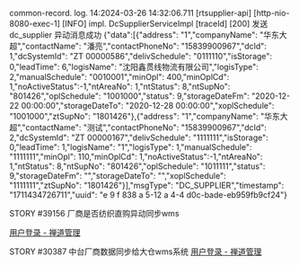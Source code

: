 common-record. log. 14:2024-03-26 14:32:06.711 [rtsupplier-api] [http-nio-8080-exec-1] [INFO] impl. DcSupplierServiceImpl  [traceId] [200] 发送 dc_supplier 异动消息成功 {"data":[{"address": "1","companyName": "华东大超","contactName": "潘亮","contactPhoneNo": "15839900967","dcId": 1,"dcSystemId": "ZT 00000586","delivSchedule": "0111110","isStorage": 0,"leadTime": 6,"logisName": "沈阳鑫贯线物流有限公司","logisType": 2,"manualSchedule": "0010001","minOpl": 400,"minOplCd": 1,"noActiveStatus":-1,"ntAreaNo": 1,"ntStatus": 8,"ntSupNo": "801426","oplSchedule": "1001000","status": 9,"storageDateFm": "2020-12-22 00:00:00","storageDateTo": "2020-12-28 00:00:00","xoplSchedule": "1001000","ztSupNo": "1801426"},{"address": "1","companyName": "华东大超","contactName": "测试","contactPhoneNo": "15839900967","dcId": 2,"dcSystemId": "ZT 00000167","delivSchedule": "1111111","isStorage": 0,"leadTime": 1,"logisName": "1","logisType": 1,"manualSchedule": "1111111","minOpl": 110,"minOplCd": 1,"noActiveStatus":-1,"ntAreaNo": 1,"ntStatus": 8,"ntSupNo": "801426","oplSchedule": "1011111","status": 9,"storageDateFm": "","storageDateTo": "","xoplSchedule": "1111111","ztSupNo": "1801426"}],"msgType": "DC_SUPPLIER","timestamp": "1711434726711","uuid": "e 9 f 838 a 5-12 a 4-4 d0c-bade-eb959fb9cf24"}


STORY #39156 厂商是否纺织直购异动同步wms

[用户登录 - 禅道管理](http://zentao.fn.com/index.php?m=story&f=view&storyID=39156)

STORY #30387 中台厂商数据同步给大仓wms系统
[用户登录 - 禅道管理](http://zentao.fn.com/index.php?m=story&f=view&storyID=30387)